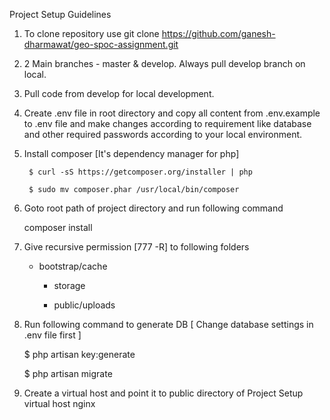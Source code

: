 Project Setup Guidelines
1. To clone repository use git clone https://github.com/ganesh-dharmawat/geo-spoc-assignment.git

2. 2 Main branches - master & develop. Always pull develop branch on local.

3. Pull code from develop for local development.

4. Create .env file in root directory and copy all content from .env.example to .env file and 
    make changes according to requirement like database and other required passwords according to your local environment.

5. Install composer [It's dependency manager for php]

    	$ curl -sS https://getcomposer.org/installer | php

    	$ sudo mv composer.phar /usr/local/bin/composer

6.  Goto root path of project directory and run following command
	
	composer install

7.  Give recursive permission [777 -R] to following folders

	* bootstrap/cache

        * storage

        * public/uploads

8.  Run following command to generate DB [ Change database settings in .env file first ]

   	 $ php artisan key:generate
   	 
     $ php artisan migrate

9.  Create a virtual host and point it to public directory of Project
	Setup virtual host nginx 

